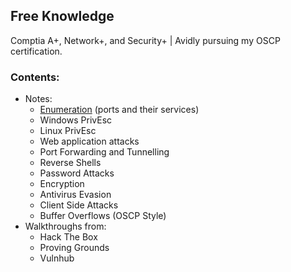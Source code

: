 ## Free Knowledge

Comptia A+, Network+, and Security+ | Avidly pursuing my OSCP certification.

### Contents:
- Notes:
  - [Enumeration](/Port_Enumeration.md) (ports and their services)
  - Windows PrivEsc
  - Linux PrivEsc
  - Web application attacks
  - Port Forwarding and Tunnelling
  - Reverse Shells
  - Password Attacks
  - Encryption
  - Antivirus Evasion
  - Client Side Attacks
  - Buffer Overflows (OSCP Style)
- Walkthroughs from:
  - Hack The Box
  - Proving Grounds
  - Vulnhub
